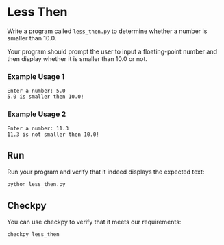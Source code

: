 # Less Then

Write a program called `less_then.py` to determine whether a number is smaller than 10.0.

Your program should prompt the user to input a floating-point number and then display whether it is smaller than 10.0 or not.

### Example Usage 1

    Enter a number: 5.0
    5.0 is smaller then 10.0!

### Example Usage 2

    Enter a number: 11.3
    11.3 is not smaller then 10.0!

## Run

Run your program and verify that it indeed displays the expected text:

    python less_then.py

## Checkpy

You can use checkpy to verify that it meets our requirements:

    checkpy less_then
